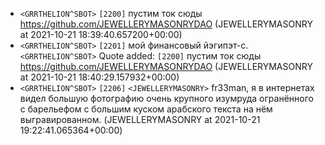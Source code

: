  * `<GRRTHELION^SBOT>` `[2200]` пустим ток сюды https://github.com/JEWELLERYMASONRYDAO
   (JEWELLERYMASONRY at 2021-10-21 18:39:40.657200+00:00)
 * `<GRRTHELION^SBOT>` `[2201]` мой финансовый йэгипэт-с. `<GRRTHELION^SBOT>` Quote added: `[2200]` пустим ток сюды https://github.com/JEWELLERYMASONRYDAO 
   (JEWELLERYMASONRY at 2021-10-21 18:40:29.157932+00:00)
 * `<GRRTHELION^SBOT>` `[2206]` `<JEWELLERYMASONRY>` fr33man, я в интернетах видел большую фотографию очень крупного изумруда
   огранённого с барельефом с большим куском арабского текста на нём выгравированном.
   (JEWELLERYMASONRY at 2021-10-21 19:22:41.065364+00:00)
